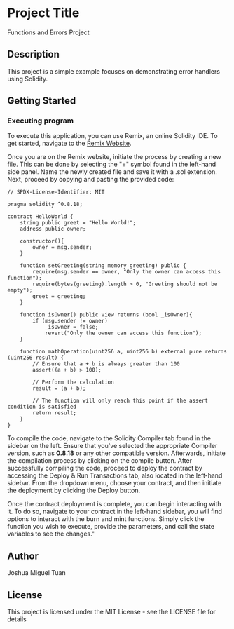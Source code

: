 # Project Title

Functions and Errors Project 

## Description

This project is a simple example focuses on demonstrating error handlers using Solidity.

## Getting Started

### Executing program

To execute this application, you can use Remix, an online Solidity IDE. To get started, navigate to the [Remix Website](https://remix.ethereum.org/).

Once you are on the Remix website, initiate the process by creating a new file. This can be done by selecting the "+" symbol found in the left-hand side panel. 
Name the newly created file and save it with a .sol extension. Next, proceed by copying and pasting the provided code:

```solidity
// SPDX-License-Identifier: MIT

pragma solidity ^0.8.18;

contract HelloWorld {
    string public greet = "Hello World!";
    address public owner; 

    constructor(){
        owner = msg.sender;
    }

    function setGreeting(string memory greeting) public {
        require(msg.sender == owner, "Only the owner can access this function");
        require(bytes(greeting).length > 0, "Greeting should not be empty");
        greet = greeting;
    }

    function isOwner() public view returns (bool _isOwner){
        if (msg.sender != owner)
            _isOwner = false;
            revert("Only the owner can access this function");
    }

    function mathOperation(uint256 a, uint256 b) external pure returns (uint256 result) {
        // Ensure that a + b is always greater than 100
        assert((a + b) > 100);

        // Perform the calculation
        result = (a + b);

        // The function will only reach this point if the assert condition is satisfied
        return result;
    }
}
```

To compile the code, navigate to the Solidity Compiler tab found in the sidebar on the left. Ensure that you've selected the appropriate Compiler version, such as **0.8.18** or any other compatible version. 
Afterwards, initiate the compilation process by clicking on the compile button. After successfully compiling the code, proceed to deploy the contract by accessing the Deploy & Run Transactions tab, also located in the left-hand sidebar. From the dropdown menu, choose your contract, and then initiate the deployment by clicking the Deploy button. 

Once the contract deployment is complete, you can begin interacting with it. To do so, navigate to your contract in the left-hand sidebar, you will find options to interact with the burn and mint functions. Simply click the function you wish to execute, provide the parameters, and call the state variables to see the changes."


## Author

Joshua Miguel Tuan

## License

This project is licensed under the MIT License - see the LICENSE file for details
